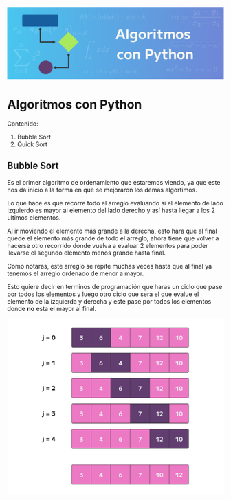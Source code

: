 <img src='src/img/Titular_Algoritmos.png'>

# Algoritmos con Python


Contenido:

1. Bubble Sort
2. Quick Sort



## Bubble Sort

Es el primer algoritmo de ordenamiento que estaremos viendo, ya que este nos da inicio a la forma en que se mejoraron los demas algortimos. 

Lo que hace es que recorre todo el arreglo evaluando si el elemento de lado izquierdo es mayor al elemento del lado derecho y así hasta llegar a los 2 ultimos elementos.

Al ir moviendo el elemento más grande a la derecha, esto hara que al final quede el elemento más grande de todo el arreglo, ahora tiene que volver a hacerse otro recorrido donde vuelva a evaluar 2 elementos para poder llevarse el segundo elemento menos grande hasta final. 

Como notaras, este arreglo se repite muchas veces hasta que al final ya tenemos el arreglo ordenado de menor a mayor.

Esto quiere decir en terminos de programación que haras un ciclo que pase por todos los elementos y luego otro ciclo que sera el que evalue el elemento de la izquierda y derecha y este pase por todos los elementos donde **no** esta el mayor al final.

<img src='src/img/BubbleSort.png'>
